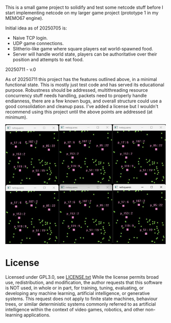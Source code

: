This is a small game project to solidify and test some netcode stuff before I
start implementing netcode on my larger game project (prototype 1 in my MEMO67
engine).


Initial idea as of 20250705 is:

  - Naive TCP login.
  - UDP game connections.
  - Slitherio-like game where square players eat world-spawned food.
  - Server will handle world state, players can be authoritative over their
  position and attempts to eat food.
  
20250711 - v.0

  As of 20250711 this project has the features outlined above, in a minimal
  functional state. This is mostly just test code and has served its educational
  purpose. Robustness should be addressed, multithreading resource concurrency
  stuff needs handling, packets need to properly handle endianness, there are a
  few known bugs, and overall structure could use a good consolidation and
  cleanup pass. I've added a license but I wouldn't recommend using this project
  until the above points are addressed (at minimum).
  
![screenshot](img.jpg)

#####
License
======
Licensed under GPL3.0, see [LICENSE.txt](LICENSE.txt)
While the license permits broad use, redistribution, and modification, the
author requests that this software is NOT used, in whole or in part, for
training, tuning, evaluating, or developing any machine learning, artificial
intelligence, or generative systems. This request does not apply to finite state
machines, behaviour trees, or similar deterministic systems commonly referred to
as artificial intelligence within the context of video games, robotics, and
other non-learning applications.
